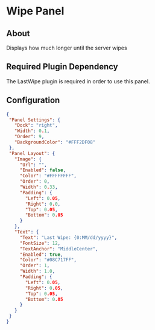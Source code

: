 # Wipe Panel

## About
Displays how much longer until the server wipes

## Required Plugin Dependency
The LastWipe plugin is required in order to use this panel.

## Configuration
 
 ```json
{
  "Panel Settings": {
    "Dock": "right",
    "Width": 0.1,
    "Order": 9,
    "BackgroundColor": "#FFF2DF08"
  },
  "Panel Layout": {
    "Image": {
      "Url": "",
      "Enabled": false,
      "Color": "#FFFFFFFF",
      "Order": 0,
      "Width": 0.33,
      "Padding": {
        "Left": 0.05,
        "Right": 0.0,
        "Top": 0.05,
        "Bottom": 0.05
      }
    },
    "Text": {
      "Text": "Last Wipe: {0:MM/dd/yyyy}",
      "FontSize": 12,
      "TextAnchor": "MiddleCenter",
      "Enabled": true,
      "Color": "#08C717FF",
      "Order": 1,
      "Width": 1.0,
      "Padding": {
        "Left": 0.05,
        "Right": 0.05,
        "Top": 0.05,
        "Bottom": 0.05
      }
    }
  }
}
 ```